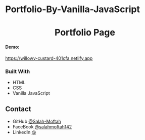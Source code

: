 # Portfolio-By-Vanilla-JavaScript
<h1 align="center">Portfolio Page</h1>

<div><h4>Demo: </h4><a href="https://willowy-custard-401cfa.netlify.app" target="_blank">https://willowy-custard-401cfa.netlify.app</a></div>



### Built With

- HTML
- CSS
- Vanilla JavaScript

## Contact

- GitHub [@Salah-Moftah](https://github.com/Salah-Moftah)
- FaceBook [@salahmoftah142](https://www.facebook.com/salahmoftah142)
- LinkedIn [@](#)


